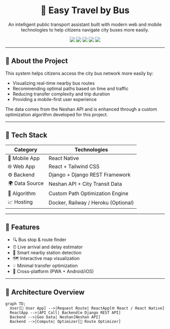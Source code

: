<h1 align="center">🚌 Easy Travel by Bus</h1>
<p align="center">An intelligent public transport assistant built with modern web and mobile technologies to help citizens navigate city buses more easily.</p>

<div align="center">
  <img src="https://img.shields.io/badge/Platform-Web%20%26%20Mobile-blue?style=flat-square"/>
  <img src="https://img.shields.io/badge/Frontend-React%20%7C%20ReactNative-orange?style=flat-square"/>
  <img src="https://img.shields.io/badge/Backend-Django-brightgreen?style=flat-square"/>
  <img src="https://img.shields.io/badge/API-Neshan%20%7C%20OpenStreetMap-informational?style=flat-square"/>
  <img src="https://img.shields.io/badge/Role-CTO%20%7C%20Tech%20Lead-purple?style=flat-square"/>
</div>

---

## 📌 About the Project

This system helps citizens access the city bus network more easily by:
- Visualizing real-time nearby bus routes
- Recommending optimal paths based on time and traffic
- Reducing transfer complexity and trip duration
- Providing a mobile-first user experience

The data comes from the Neshan API and is enhanced through a custom optimization algorithm developed for this project.

---

## 🚀 Tech Stack

| Category       | Technologies                     |
|----------------|----------------------------------|
| 📱 Mobile App   | React Native                    |
| 🌐 Web App      | React + Tailwind CSS             |
| ⚙️ Backend      | Django + Django REST Framework   |
| 🌍 Data Source  | Neshan API + City Transit Data   |
| 🧠 Algorithm    | Custom Path Optimization Engine  |
| 📈 Hosting      | Docker, Railway / Heroku (Optional) |

---

## 🧠 Features

- 🔍 Bus stop & route finder
- ⏰ Live arrival and delay estimator
- 📍 Smart nearby station detection
- 🗺️ Interactive map visualization
- 💡 Minimal transfer optimization
- 📲 Cross-platform (PWA + Android/iOS)

---

## 🧪 Architecture Overview

```mermaid
graph TD;
  User[🧑 User App] -->|Request Route| ReactApp[🌐 React / React Native]
  ReactApp -->|API Call| Backend[⚙️ Django REST API]
  Backend -->|Geo Data| Neshan[Neshan API]
  Backend -->|Compute| Optimizer[🚀 Route Optimizer]
